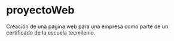 # proyectoWeb
Creación de una pagina web para una empresa como parte de un certificado de la escuela tecmilenio.
